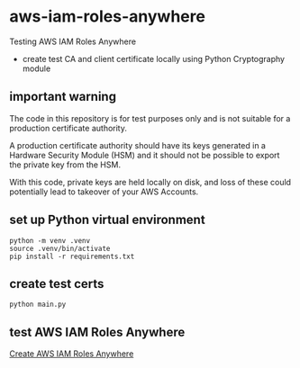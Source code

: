 # aws-iam-roles-anywhere
Testing AWS IAM Roles Anywhere
* create test CA and client certificate locally using Python Cryptography module

## important warning
The code in this repository is for test purposes only and is not suitable for a production certificate authority. 

A production certificate authority should have its keys generated in a Hardware Security Module (HSM) and it should not be possible to export the private key from the HSM.

With this code, private keys are held locally on disk, and loss of these could potentially lead to takeover of your AWS Accounts.

## set up Python virtual environment
```
python -m venv .venv
source .venv/bin/activate
pip install -r requirements.txt
```

## create test certs
```
python main.py
```

## test AWS IAM Roles Anywhere
[Create AWS IAM Roles Anywhere](TRUSTANCHOR.md)
